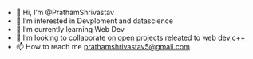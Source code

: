 - 👋 Hi, I’m @PrathamShrivastav
- 👀 I’m interested in Devploment and datascience
- 🌱 I’m currently learning Web Dev
- 💞️ I’m looking to collaborate on open projects releated to web dev,c++
- 📫 How to reach me prathamshrivastav5@gmail.com

<!---
Shrivastavpratham/Shrivastavpratham is a ✨ special ✨ repository because its `README.md` (this file) appears on your GitHub profile.
You can click the Preview link to take a look at your changes.
--->

